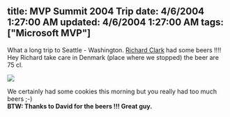 title: MVP Summit 2004 Trip
date: 4/6/2004 1:27:00 AM
updated: 4/6/2004 1:27:00 AM
tags: ["Microsoft MVP"]
---
What a long trip to Seattle - Washington. [Richard Clark](http://blogs.developpeur.org/richardc/) had some beers !!!! Hey Richard take care in Denmark (place where we stopped) the beer are 75 cl.

![](http://perso.wanadoo.fr/laurent.kempe/images/Richard.jpg)

We certainly had some cookies this morning but you really had too much beers ;-)<br><strong>BTW: Thanks to David for the beers !!! Great guy.</strong>

